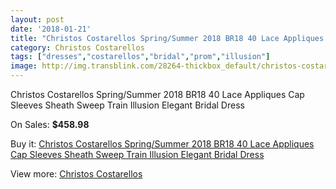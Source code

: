 ```yaml
---
layout: post
date: '2018-01-21'
title: "Christos Costarellos Spring/Summer 2018 BR18 40 Lace Appliques Cap Sleeves Sheath Sweep Train Illusion Elegant Bridal Dress"
category: Christos Costarellos
tags: ["dresses","costarellos","bridal","prom","illusion"]
image: http://img.transblink.com/28264-thickbox_default/christos-costarellos-spring-summer-2018-br18-40-lace-appliques-cap-sleeves-sheath-sweep-train-illusion-elegant-bridal-dress.jpg
---
```

Christos Costarellos Spring/Summer 2018 BR18 40 Lace Appliques Cap Sleeves Sheath Sweep Train Illusion Elegant Bridal Dress

On Sales: **$458.98**
<a href="https://www.transblink.com/en/christos-costarellos/9250-christos-costarellos-spring-summer-2018-br18-40-lace-appliques-cap-sleeves-sheath-sweep-train-illusion-elegant-bridal-dress.html"><amp-img layout="responsive" width="600" height="600" src="//img.transblink.com/28264-thickbox_default/christos-costarellos-spring-summer-2018-br18-40-lace-appliques-cap-sleeves-sheath-sweep-train-illusion-elegant-bridal-dress.jpg" alt="Christos Costarellos Spring/Summer 2018 BR18 40 Lace Appliques Cap Sleeves Sheath Sweep Train Illusion Elegant Bridal Dress 0" /></a>
<a href="https://www.transblink.com/en/christos-costarellos/9250-christos-costarellos-spring-summer-2018-br18-40-lace-appliques-cap-sleeves-sheath-sweep-train-illusion-elegant-bridal-dress.html"><amp-img layout="responsive" width="600" height="600" src="//img.transblink.com/28267-thickbox_default/christos-costarellos-spring-summer-2018-br18-40-lace-appliques-cap-sleeves-sheath-sweep-train-illusion-elegant-bridal-dress.jpg" alt="Christos Costarellos Spring/Summer 2018 BR18 40 Lace Appliques Cap Sleeves Sheath Sweep Train Illusion Elegant Bridal Dress 1" /></a>
<a href="https://www.transblink.com/en/christos-costarellos/9250-christos-costarellos-spring-summer-2018-br18-40-lace-appliques-cap-sleeves-sheath-sweep-train-illusion-elegant-bridal-dress.html"><amp-img layout="responsive" width="600" height="600" src="//img.transblink.com/28266-thickbox_default/christos-costarellos-spring-summer-2018-br18-40-lace-appliques-cap-sleeves-sheath-sweep-train-illusion-elegant-bridal-dress.jpg" alt="Christos Costarellos Spring/Summer 2018 BR18 40 Lace Appliques Cap Sleeves Sheath Sweep Train Illusion Elegant Bridal Dress 2" /></a>
<a href="https://www.transblink.com/en/christos-costarellos/9250-christos-costarellos-spring-summer-2018-br18-40-lace-appliques-cap-sleeves-sheath-sweep-train-illusion-elegant-bridal-dress.html"><amp-img layout="responsive" width="600" height="600" src="//img.transblink.com/28265-thickbox_default/christos-costarellos-spring-summer-2018-br18-40-lace-appliques-cap-sleeves-sheath-sweep-train-illusion-elegant-bridal-dress.jpg" alt="Christos Costarellos Spring/Summer 2018 BR18 40 Lace Appliques Cap Sleeves Sheath Sweep Train Illusion Elegant Bridal Dress 3" /></a>

Buy it: [Christos Costarellos Spring/Summer 2018 BR18 40 Lace Appliques Cap Sleeves Sheath Sweep Train Illusion Elegant Bridal Dress](https://www.transblink.com/en/christos-costarellos/9250-christos-costarellos-spring-summer-2018-br18-40-lace-appliques-cap-sleeves-sheath-sweep-train-illusion-elegant-bridal-dress.html "Christos Costarellos Spring/Summer 2018 BR18 40 Lace Appliques Cap Sleeves Sheath Sweep Train Illusion Elegant Bridal Dress")

View more: [Christos Costarellos](https://www.transblink.com/en/79-christos-costarellos "Christos Costarellos")